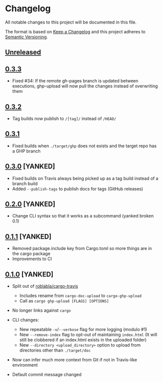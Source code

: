 # Changelog
All notable changes to this project will be documented in this file.

The format is based on [Keep a Changelog](http://keepachangelog.com/en/1.0.0/)
and this project adheres to [Semantic Versioning](http://semver.org/spec/v2.0.0.html).

## [Unreleased]

## [0.3.3]

- Fixed #34: If the remote gh-pages branch is updated between executions,
             ghp-upload will now pull the changes instead of overwriting them

## [0.3.2]

- Tag builds now publish to `/[tag]/` instead of `/HEAD/`

## [0.3.1]

- Fixed builds when `./target/ghp` does not exists and the target repo has a GHP branch

## [0.3.0] [YANKED]

- Fixed builds on Travis always being picked up as a tag build instead of a branch build
- Added `--publish-tags` to publish docs for tags (GitHub releases)

## [0.2.0] [YANKED]

- Change CLI syntax so that it works as a subcommand (yanked broken 0.1)

## [0.1.1] [YANKED]

- Removed package.include key from Cargo.toml so more things are in the cargo package
- Improvements to CI

## [0.1.0] [YANKED]

- Split out of [roblabla/cargo-travis](https://github.com/roblabla/cargo-travis)
  - Includes rename from `cargo-doc-upload` to `cargo-ghp-upload`
  - Call as `cargo ghp-upload [FLAGS] [OPTIONS]`
- No longer links against `cargo`
- CLI changes:
  - New repeatable `-v`/`--verbose` flag for more logging (modulo #1)
  - New `--remove-index` flag to opt-out of maintaining `index.html`
    (It will still be clobbered if an index.html exists in the uploaded folder)
  - New `--directory <upload_directory>` option to upload from directories other than `./target/doc`
- Now can infer much more context from Git if not in Travis-like environment
- Default commit message changed

  [Unreleased]: https://github.com/crate-ci/cargo-ghp-upload/compare/0.3.3...master
  [0.3.3]: https://github.com/crate-ci/cargo-ghp-upload/compare/0.3.2...0.3.3
  [0.3.2]: https://github.com/crate-ci/cargo-ghp-upload/compare/0.3.1...0.3.2
  [0.3.1]: https://github.com/crate-ci/cargo-ghp-upload/compare/0.3.0...0.3.1
  [0.3.0]: https://github.com/crate-ci/cargo-ghp-upload/compare/0.2.0...0.3.0
  [0.2.0]: https://github.com/crate-ci/cargo-ghp-upload/compare/0.1.1...0.2.0
  [0.1.1]: https://github.com/crate-ci/cargo-ghp-upload/compare/0.1.0...0.1.1
  [0.1.0]: https://github.com/crate-ci/cargo-ghp-upload/tree/0.1.0
